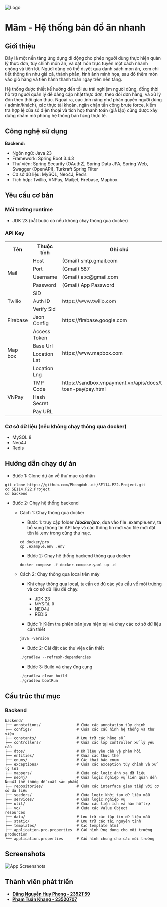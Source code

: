 ![Logo](https://github.com/Phongdnh-uit/SE114.P22.Project/blob/deployment/backend/backend/src/main/resources/static/images/banner.png)

# Măm - Hệ thống bán đồ ăn nhanh

## Giới thiệu

Đây là một nền tảng ứng dụng di dộng cho phép người dùng thực hiện quản lý thực đơn, tùy chỉnh món ăn, và đặt món trực
tuyến một cách nhanh chóng và tiện lợi.
Người dùng có thể duyệt qua danh sách món ăn, xem chi tiết thông tin như giá cả, thành phần, hình ảnh minh họa, sau đó
thêm món vào giỏ hàng và tiến hành thanh toán ngay trên nền tảng.

Hệ thống được thiết kế hướng đến tối ưu trải nghiệm người dùng, đồng thời hỗ trợ người quản lý dễ dàng cập nhật thực
đơn, theo dõi đơn hàng, và xử lý đơn theo thời gian thực. Ngoài ra, các tính năng như phân quyền người dùng (
admin/khách), xác thực tài khoản, ngăn chặn tấn công brute force, kiểm tra hợp lệ của số điện thoại và tích hợp thanh
toán (giả lập) cũng được xây dựng nhằm mô phỏng hệ thống bán hàng thực tế.

## Công nghệ sử dụng

**Backend:**

- Ngôn ngữ: Java 23
- Framework: Spring Boot 3.4.3
- Thư viện: Spring Security (OAuth2), Spring Data JPA, Spring Web, Swagger (OpenAPI), Turkraft Spring Filter
- Cơ sở dữ liệu: MySQL, Neo4J, Redis
- Tích hợp: Twillio, VNPay, Mailjet, Firebase, Mapbox.

## Yêu cầu cơ bản

### Môi trường runtime

- JDK 23 (bắt buộc có nếu không chạy thông qua docker)

### API Key

<table>
    <tr>
        <th>Tên</th>
        <th>Thuộc tính</th>
        <th>Ghi chú</th>
    </tr>
    <tr>
        <td rowspan="4">Mail</td>
        <td>Host</td>
        <td>(Gmail) smtp.gmail.com</td>
    </tr>
    <tr>
        <td>Port</td>
        <td>(Gmail) 587</td>
    </tr>
    <tr>
        <td>Username</td>
        <td>(Gmail) abc@gmail.com</td>
    </tr>
    <tr>
        <td>Password</td>
        <td>(Gmail) App Password</td>
    </tr>
    <tr>
        <td rowspan="3">Twilio</td>
        <td>SID</td>
        <td rowspan="3">https://www.twilio.com</td>
    </tr>
    <tr>
        <td>Auth ID</td>
    </tr>
    <tr>
        <td>Verify Sid</td>
    </tr>
    <tr>
        <td>Firebase</td>
        <td>Json Config</td>
        <td>https://firebase.google.com</td>
    </tr>
    <tr>
        <td rowspan="4">Map box</td>
        <td>Access Token</td>
        <td rowspan="4">https://www.mapbox.com</td>
    </tr>
    <tr>
        <td>Base Url</td>
    </tr>
    <tr>
        <td>Location Lat</td>
    </tr>
    <tr>
        <td>Location Lng</td>
    </tr>
    <tr>
        <td rowspan="3">VNPay</td>
        <td>TMP Code</td>
        <td>https://sandbox.vnpayment.vn/apis/docs/thanh-toan-pay/pay.html</td>
    </tr>
    <tr>
        <td>Hash Secret</td>
    </tr>
    <tr>
        <td>Pay URL</td>
    </tr>
</table>

### Cơ sở dữ liệu (nếu không chạy thông qua docker)

- MySQL 8
- Neo4J
- Redis

## Hướng dẫn chạy dự án

- Bước 1: Clone dự án về thư mục cá nhân

```
git clone https://github.com/Phongdnh-uit/SE114.P22.Project.git
cd SE114.P22.Project
cd backend
```

- Bước 2: Chạy hệ thống backend

  - Cách 1: Chạy thông qua docker
    - Bước 1: truy cập folder **_/docker/pro_**, dựa vào file .example.env, ta bổ sung thông tin API key và các
      thông tin mới vào file mới đặt tên là .env trong cùng thư mục.
    ```
    cd docker/pro
    cp .example.env .env
    ```
    - Bước 2: Chạy hệ thống backend thông qua docker
    ```
    docker compose -f docker-compose.yaml up -d
    ```
  - Cách 2: Chạy thông qua local trên máy

    - Khi chạy thông qua local, ta cần có đủ các yêu cầu về môi trường và cơ sở dữ liệu để chạy.

      - JDK 23
      - MYSQL 8
      - NEO4J
      - REDIS

    - Bước 1: Kiểm tra phiên bản java hiện tại và chạy các cơ sở dữ liệu cần thiết

    ```java
    java -version
    ```

    - Bước 2: Cài đặt các thư viện cần thiết

    ```java
    ./gradlew --refresh-dependencies
    ```

    - Bước 3: Build và chạy ứng dụng

    ```java
    ./gradlew clean build
    ./gradlew bootRun
    ```

## Cấu trúc thư mục

### Backend

```
backend/
├── annotations/                # Chứa các annotation tùy chỉnh
├── configs/                    # Chứa các cấu hình hệ thống và thư viện
├── constants/                  # Lưu trữ các hằng số
├── controllers/                # Chứa các lớp controller xử lý yêu cầu
├── dtos/                       # Dữ liệu yêu cầu và phản hồi
├── entities/                   # Chứa các thực thể
├── enums/                      # Các khai báo enum
├── exceptions/                 # Chứa các exception tùy chỉnh và xử lý lỗi
├── mappers/                    # Chứa các logic ánh xạ dữ liệu
├── neo4j/                      # Chứa logic nghiệp vụ liên quan đến Neo4J (hệ thống đề xuất sản phẩm)
├── repositories/               # Chứa các interface giao tiếp với cơ sở dữ liệu
├── seeders/                    # Chứa logic khởi tạo dữ liệu mẫu
├── services/                   # Chứa logic nghiệp vụ
├── util/                       # Chứa các tiện ích và hàm hỗ trợ
├── vo/                         # Chứa các Value Object
resources
├── data/                       # Lưu trữ các tập tin dữ liệu mẫu
├── static/                     # Lưu trữ các tài nguyên tĩnh
├── templates/                  # Các template html
├── application-pro.properties  # Cấu hình ứng dụng cho môi trường production
└── application.properties      # Cấu hình chung cho các môi trường
```

## Screenshots

![App Screenshots](https://github.com/Phongdnh-uit/SE114.P22.Project/blob/deployment/backend/backend/src/main/resources/static/images/demo_screenshot.png)


## Thành viên phát triển
- [**Đặng Nguyễn Huy Phong - 23521159**](https://github.com/Phongdnh-uit)
- [**Phạm Tuấn Khang - 23520707**](https://github.com/KhangPham205)